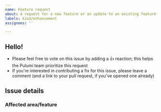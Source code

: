 ```yaml
---
name: Feature request
about: A request for a new feature or an update to an existing feature
labels: kind/enhancement
assignees: ''

---
```


## Hello!
<!-- Please leave this section as-is, it's designed to help others in the community know how to interact with our GitHub issues. -->

- Please feel free to vote on this issue by adding a 👍 reaction; this helps the Pulumi team prioritize this request
- If you're interested in contributing a fix for this issue, please leave a comment (and a link to your pull request, if you've opened one already)

## Issue details

<!-- Enhancement requests are most helpful when they describe the problem you're having as well as articulating the potential solution you'd like to see built. -->

### Affected area/feature

<!-- If you know the specific area where this feature request would go (e.g. Automation API, the Pulumi Service, the Terraform bridge, etc.), feel free to put that area here.  -->
